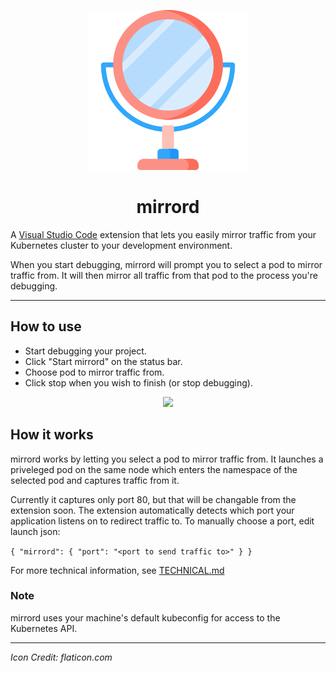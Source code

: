 <p align="center">
  <img src="images/icon.png">
</p>
<h1 align="center">mirrord</h1>

A [Visual Studio Code](https://code.visualstudio.com/) extension that lets you easily mirror traffic from your Kubernetes cluster to your development environment.

When you start debugging, mirrord will prompt you to select a pod to mirror traffic from. It will then mirror all traffic from that pod to the process you're debugging.


---


## How to use

* Start debugging your project.
* Click "Start mirrord" on the status bar.
* Choose pod to mirror traffic from.
* Click stop when you wish to finish (or stop debugging).

<p align="center">
  <img src="https://i.imgur.com/LujQb1u.gif" width="738">
</p>

## How it works
mirrord works by letting you select a pod to mirror traffic from. It launches a priveleged pod on the same node
which enters the namespace of the selected pod and captures traffic from it.

Currently it captures only port 80, but that will be changable from the extension soon.
The extension automatically detects which port your application listens on to redirect traffic to.
To manually choose a port, edit launch json:

`{
  "mirrord": {
                "port": "<port to send traffic to>"
            }
}`

For more technical information, see [TECHNICAL.md](./TECHNICAL.md)
### Note
mirrord uses your machine's default kubeconfig for access to the Kubernetes API.

---


<i>Icon Credit: flaticon.com</i>
